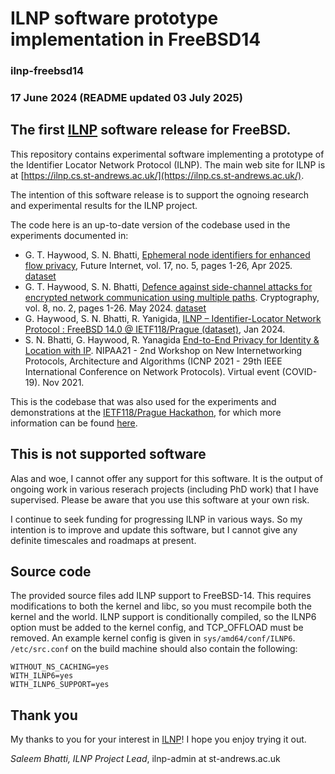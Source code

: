 # ILNP software prototype implementation in FreeBSD14
### ilnp-freebsd14
### 17 June 2024 (README updated 03 July 2025)

## The first [ILNP](https://ilnp.cs.st-andrews.ac.uk/) software release for FreeBSD.

This repository contains experimental software implementing a prototype of the Identifier Locator Network Protocol (ILNP). The main web site for ILNP is at [https://ilnp.cs.st-andrews.ac.uk/](https://ilnp.cs.st-andrews.ac.uk/).

The intention of this software release is to support the ognoing research and experimental results for the ILNP project.

The code here is an up-to-date version of the codebase used in the experiments documented in:

* G. T. Haywood, S. N. Bhatti, [Ephemeral node identifiers for enhanced flow privacy](https://doi.org/10.3390/fi17050196), Future Internet, vol. 17, no. 5, pages 1-26, Apr 2025. [dataset](https://doi.org/10.17630/eb01ff53-f787-43e7-b2bb-5e32337420a7)
* G. T. Haywood, S. N. Bhatti, [Defence against side-channel attacks for encrypted network communication using multiple paths](https://doi.org/10.3390/cryptography8020022). Cryptography, vol. 8, no. 2, pages 1-26. May 2024. [dataset](https://doi.org/10.17630/bf2ffcc2-8663-42a8-b019-ca18005236ba)
* G. Haywood, S. N. Bhatti, R. Yanigida, [ILNP – Identifier-Locator Network Protocol : FreeBSD 14.0 @ IETF118/Prague (dataset)](https://doi.org/10.17630/8a1f128b-8362-446e-8e7e-fea5a2dab97f), Jan 2024.
* S. N. Bhatti, G. Haywood, R. Yanagida  [End-to-End Privacy for Identity & Location with IP](https://doi.org/10.1109/ICNP52444.2021.9651909). NIPAA21 - 2nd Workshop on New Internetworking Protocols, Architecture and Algorithms (ICNP 2021 - 29th IEEE International Conference on Network Protocols). Virtual event (COVID-19). Nov 2021.

This is the codebase that was also used for the experiments and demonstrations at the [IETF118/Prague Hackathon](https://wiki.ietf.org/en/meeting/118/hackathon), for which more information can be found [here](https://ilnp.cs.st-andrews.ac.uk/freebsd/20231105-ietf118_hackathon/).

## This is not supported software

Alas and woe, I cannot offer any support for this software. It is the output of ongoing work in various reserach projects (including PhD work) that I have supervised. Please be aware that you use this software at your own risk.

I continue to seek funding for progressing ILNP in various ways. So my intention is to improve and update this software, but I cannot give any definite timescales and roadmaps at present.

## Source code

The provided source files add ILNP support to FreeBSD-14. This requires modifications to both the kernel and libc, so you must recompile both the kernel and the world. ILNP support is conditionally compiled, so the ILNP6 option must be added to the kernel config, and TCP_OFFLOAD must be removed. An example kernel config is given in `sys/amd64/conf/ILNP6`. `/etc/src.conf` on the build machine should also contain the following:

```
WITHOUT_NS_CACHING=yes
WITH_ILNP6=yes
WITH_ILNP6_SUPPORT=yes
```

## Thank you

My thanks to you for your interest in [ILNP](https://ilnp.cs.st-andrews.ac.uk/)! I hope you enjoy trying it out.

_Saleem Bhatti, ILNP Project Lead_, ilnp-admin at st-andrews.ac.uk

